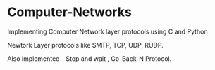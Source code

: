 # Computer-Networks

Implementing Computer Network layer protocols using C and Python 

Newtork Layer protocols like SMTP, TCP, UDP, RUDP.

Also implemented - Stop and wait , Go-Back-N Protocol.


